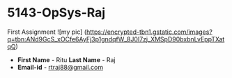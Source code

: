 # 5143-OpSys-Raj
 First Assignment
 ![my pic] (https://encrypted-tbn1.gstatic.com/images?q=tbn:ANd9GcS_xOCfe6AyFj3p1gndqfW_8J0I7zj_XMSpD90bxbnLvEppTXatqQ)
- **First Name** - Ritu  **Last Name** - Raj
- **Email-id** - rtraj88@gmail.com
